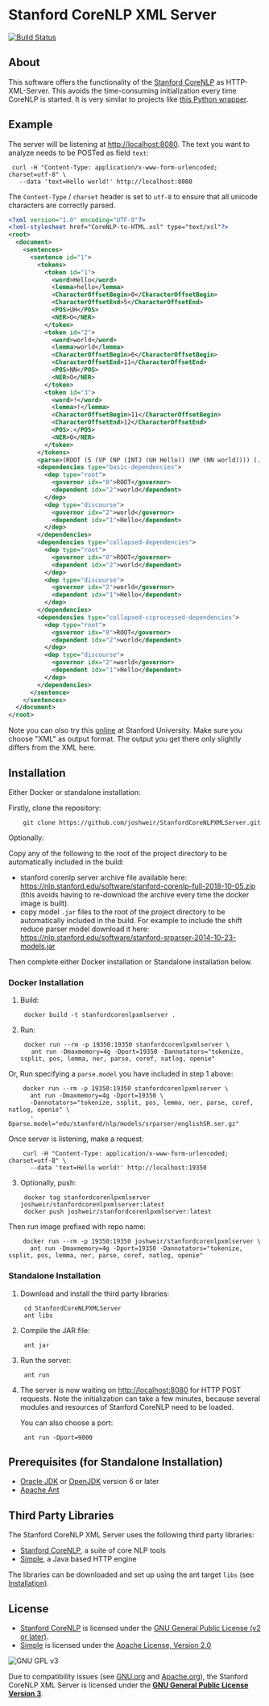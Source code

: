 # Stanford CoreNLP XML Server

[![Build Status](https://travis-ci.org/nlohmann/StanfordCoreNLPXMLServer.png)](https://travis-ci.org/nlohmann/StanfordCoreNLPXMLServer)

## About

This software offers the functionality of the [Stanford CoreNLP](http://nlp.stanford.edu/software/corenlp.shtml) as HTTP-XML-Server. This avoids the time-consuming initialization every time CoreNLP is started. It is very similar to projects like [this Python wrapper](https://github.com/relwell/stanford-corenlp-python).

## Example

The server will be listening at <http://localhost:8080>. The text you want to analyze needs to be POSTed as field `text`:

     curl -H "Content-Type: application/x-www-form-urlencoded; charset=utf-8" \
       --data 'text=Hello world!' http://localhost:8080

The `Content-Type` / `charset` header is set to `utf-8` to ensure that all unicode characters are correctly parsed.   

```xml
<?xml version="1.0" encoding="UTF-8"?>
<?xml-stylesheet href="CoreNLP-to-HTML.xsl" type="text/xsl"?>
<root>
  <document>
    <sentences>
      <sentence id="1">
        <tokens>
          <token id="1">
            <word>Hello</word>
            <lemma>hello</lemma>
            <CharacterOffsetBegin>0</CharacterOffsetBegin>
            <CharacterOffsetEnd>5</CharacterOffsetEnd>
            <POS>UH</POS>
            <NER>O</NER>
          </token>
          <token id="2">
            <word>world</word>
            <lemma>world</lemma>
            <CharacterOffsetBegin>6</CharacterOffsetBegin>
            <CharacterOffsetEnd>11</CharacterOffsetEnd>
            <POS>NN</POS>
            <NER>O</NER>
          </token>
          <token id="3">
            <word>!</word>
            <lemma>!</lemma>
            <CharacterOffsetBegin>11</CharacterOffsetBegin>
            <CharacterOffsetEnd>12</CharacterOffsetEnd>
            <POS>.</POS>
            <NER>O</NER>
          </token>
        </tokens>
        <parse>(ROOT (S (VP (NP (INTJ (UH Hello)) (NP (NN world)))) (. !))) </parse>
        <dependencies type="basic-dependencies">
          <dep type="root">
            <governor idx="0">ROOT</governor>
            <dependent idx="2">world</dependent>
          </dep>
          <dep type="discourse">
            <governor idx="2">world</governor>
            <dependent idx="1">Hello</dependent>
          </dep>
        </dependencies>
        <dependencies type="collapsed-dependencies">
          <dep type="root">
            <governor idx="0">ROOT</governor>
            <dependent idx="2">world</dependent>
          </dep>
          <dep type="discourse">
            <governor idx="2">world</governor>
            <dependent idx="1">Hello</dependent>
          </dep>
        </dependencies>
        <dependencies type="collapsed-ccprocessed-dependencies">
          <dep type="root">
            <governor idx="0">ROOT</governor>
            <dependent idx="2">world</dependent>
          </dep>
          <dep type="discourse">
            <governor idx="2">world</governor>
            <dependent idx="1">Hello</dependent>
          </dep>
        </dependencies>
      </sentence>
    </sentences>
  </document>
</root>
```

Note you can olso try this [online](http://nlp.stanford.edu:8080/corenlp/process) at Stanford University. Make sure you choose "XML" as output format. The output you get there only slightly differs from the XML here.

## Installation

Either Docker or standalone installation:

Firstly, clone the repository:

        git clone https://github.com/joshweir/StanfordCoreNLPXMLServer.git

Optionally: 

Copy any of the following to the root of the project directory to be automatically included in the build:
* stanford corenlp server archive file available here: https://nlp.stanford.edu/software/stanford-corenlp-full-2018-10-05.zip (this avoids having to re-download the archive every time the docker image is built).
* copy model `.jar` files to the root of the project directory to be automatically included in the build. For example to include the shift reduce parser model download it here: https://nlp.stanford.edu/software/stanford-srparser-2014-10-23-models.jar

Then complete either Docker installation or Standalone installation below.

### Docker Installation 

1. Build:

        docker build -t stanfordcorenlpxmlserver .

2. Run:

        docker run --rm -p 19350:19350 stanfordcorenlpxmlserver \
          ant run -Dmaxmemory=4g -Dport=19350 -Dannotators="tokenize, ssplit, pos, lemma, ner, parse, coref, natlog, openie" 

Or, Run specifying a `parse.model` you have included in step 1 above:

        docker run --rm -p 19350:19350 stanfordcorenlpxmlserver \
          ant run -Dmaxmemory=4g -Dport=19350 \
          -Dannotators="tokenize, ssplit, pos, lemma, ner, parse, coref, natlog, openie" \
          -Dparse.model="edu/stanford/nlp/models/srparser/englishSR.ser.gz"

Once server is listening, make a request:

        curl -H "Content-Type: application/x-www-form-urlencoded; charset=utf-8" \
          --data 'text=Hello world!' http://localhost:19350

3. Optionally, push:

        docker tag stanfordcorenlpxmlserver joshweir/stanfordcorenlpxmlserver:latest
        docker push joshweir/stanfordcorenlpxmlserver:latest

Then run image prefixed with repo name:

        docker run --rm -p 19350:19350 joshweir/stanfordcorenlpxmlserver \
          ant run -Dmaxmemory=4g -Dport=19350 -Dannotators="tokenize, ssplit, pos, lemma, ner, parse, coref, natlog, openie"

### Standalone Installation

1. Download and install the third party libraries:

        cd StanfordCoreNLPXMLServer
        ant libs

2. Compile the JAR file:

        ant jar

3. Run the server:

        ant run

4. The server is now waiting on <http://localhost:8080> for HTTP POST requests. Note the initialization can take a few minutes, because several modules and resources of Stanford CoreNLP need to be loaded.

    You can also choose a port:

        ant run -Dport=9000

## Prerequisites (for Standalone Installation)

- [Oracle JDK](http://www.oracle.com/technetwork/java/javase/downloads/index.html) or [OpenJDK](http://openjdk.java.net/install/) version 6 or later
- [Apache Ant](http://ant.apache.org)

## Third Party Libraries

The Stanford CoreNLP XML Server uses the following third party libraries:

- [Stanford CoreNLP](http://nlp.stanford.edu/software/corenlp.shtml), a suite of core NLP tools
- [Simple](http://www.simpleframework.org), a Java based HTTP engine

The libraries can be downloaded and set up using the ant target `libs` (see [Installation](#installation)).

## License

- [Stanford CoreNLP](http://nlp.stanford.edu/software/corenlp.shtml) is licensed under the [GNU General Public License (v2 or later)](http://www.gnu.org/licenses/gpl-2.0.html).
- [Simple](http://www.simpleframework.org) is licensed under the [Apache License, Version 2.0](http://www.apache.org/licenses/LICENSE-2.0)

![GNU GPL v3](http://www.gnu.org/graphics/gplv3-127x51.png "GNU GPL v3")

Due to compatibility issues (see [GNU.org](http://www.gnu.org/licenses/license-list.html) and [Apache.org](http://www.apache.org/licenses/GPL-compatibility.html)), the Stanford CoreNLP XML Server is licensed under the [**GNU General Public License Version 3**](http://www.gnu.org/licenses/gpl-3.0.html).
